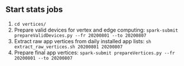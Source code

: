 ## Start stats jobs

1. `cd vertices/`
2. Prepare valid devices for vertex and edge computing: `spark-submit prepareValidDevices.py --fr 20200801 --to 20200807`
3. Extract raw app vertices from daily installed app lists: `sh extract_raw_vertices.sh 20200801 20200807`
4. Prepare final app vertices: `spark-submit prepareVertices.py --fr 20200801 --to 20200807`

